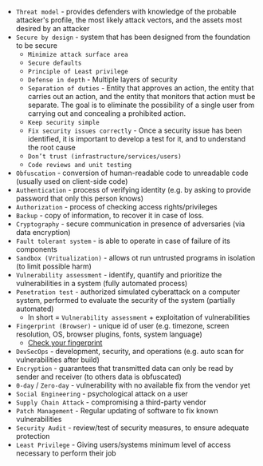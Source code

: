* `Threat model` - provides defenders with knowledge of the probable attacker's profile, the most likely attack vectors, and the assets most desired by an attacker
* `Secure by design` - system that has been designed from the foundation to be secure
    * `Minimize attack surface area`
    * `Secure defaults`
    * `Principle of Least privilege`
    * `Defense in depth` - Multiple layers of security
    * `Separation of duties` - Entity that approves an action, the entity that carries out an action, and the entity that monitors that action must be separate.
        The goal is to eliminate the possibility of a single user from carrying out and concealing a prohibited action.
    * `Keep security simple`
    * `Fix security issues correctly` - Once a security issue has been identified, it is important to develop a test for it, and to understand the root cause
    * `Don’t trust (infrastructure/services/users)`
    * `Code reviews and unit testing`
* `Obfuscation` - conversion of human-readable code to unreadable code (usually used on client-side code)
* `Authentication` - process of verifying identity (e.g. by asking to provide password that only this person knows)
* `Authorization` - process of checking access rights/privileges
* `Backup` - copy of information, to recover it in case of loss.
* `Cryptography` - secure communication in presence of adversaries (via data encryption)
* `Fault tolerant system` - is able to operate in case of failure of its components
* `Sandbox (Vritualization)` - allows ot run untrusted programs in isolation (to limit possible harm)
* `Vulnerability assessment` - identify, quantify and prioritize the vulnerabilities in a system (fully automated process)
* `Penetration test` - authorized simulated cyberattack on a computer system, performed to evaluate the security of the system (partially automated)
    * In short = `Vulnerability assessment` + exploitation of vulnerabilities
* `Fingerprint (Browser)` - unique id of user (e.g. timezone, screen resolution, OS, browser plugins, fonts, system language)  
    * [Check your fingerprint](https://coveryourtracks.eff.org/)
* `DevSecOps` - development, security, and operations (e.g. auto scan for vulnerabilities after build)
* `Encryption` - guarantees that transmitted data can only be read by sender and receiver (to others data is obfuscated)
* `0-day` / `Zero-day` - vulnerability with no available fix from the vendor yet
* `Social Engineering` - psychological attack on a user
* `Supply Chain Attack` - compromising a third-party vendor
* `Patch Management` - Regular updating of software to fix known vulnerabilities
* `Security Audit` - review/test of security measures, to ensure adequate protection
* `Least Privilege` - Giving users/systems  minimum level of access necessary to perform their job
